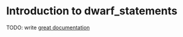 # Introduction to dwarf_statements

TODO: write [great documentation](http://jacobian.org/writing/great-documentation/what-to-write/)
